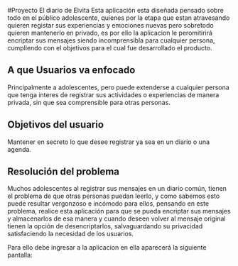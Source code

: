 #Proyecto El diario de Elvita
Esta aplicación esta diseñada pensado sobre todo en el público adolescente, quienes por la etapa que estan atravesando quieren registar sus experiencias y emociones nuevas pero sobretodo quieren mantenerlo en privado, es por ello la aplicacion le peromitirirá encriptar sus mensajes siendo incomprensibla para cualquier persona, cumpliendo con el objetivos para el cual fue desarrollado el producto.


## A que Usuarios va enfocado
Principalmente a adolescentes, pero puede extenderse a cualquier persona que tenga interes de registrar sus actividades o experiencias de manera privada, sin que sea comprensible para otras personas.


## Objetivos del usuario
Mantener en secreto lo que desee registrar ya sea en un diario o una agenda.

## Resolución del problema
Muchos adolescentes al registrar sus mensajes en un diario común, tienen el problema de que otras personas puedan leerlo, y como sabemos esto puede resultar vergonzoso e incómodo para ellos, pensando en este problema, realice esta aplicación para que se pueda encriptar sus mensajes y almacenarlos de esa manera y cuando deseen volver al mensaje original tienen la opción de desencriptarlos, salvaguardando su privacidad satisfaciendo la necesidad de los usuarios.

Para ello debe ingresar a la aplicacion en ella aparecerá la siguiente pantalla:

